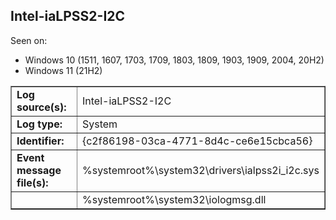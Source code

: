 ## Intel-iaLPSS2-I2C

Seen on:
* Windows 10 (1511, 1607, 1703, 1709, 1803, 1809, 1903, 1909, 2004, 20H2)
* Windows 11 (21H2)

<table border="1" class="docutils">
  <tbody>
    <tr>
      <td><b>Log source(s):</b></td>
      <td>Intel-iaLPSS2-I2C</td>
    </tr>
    <tr>
      <td><b>Log type:</b></td>
      <td>System</td>
    </tr>
    <tr>
      <td><b>Identifier:</b></td>
      <td>{c2f86198-03ca-4771-8d4c-ce6e15cbca56}</td>
    </tr>
    <tr>
      <td><b>Event message file(s):</b></td>
      <td>%systemroot%\system32\drivers\ialpss2i_i2c.sys</td>
    </tr>
    <tr>
      <td>&nbsp;</td>
      <td>%systemroot%\system32\iologmsg.dll</td>
    </tr>
  </tbody>
</table>

&nbsp;

